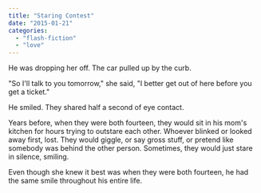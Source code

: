 ```yaml
---
title: "Staring Contest"
date: "2015-01-21"
categories: 
  - "flash-fiction"
  - "love"
---
```


He was dropping her off. The car pulled up by the curb.

"So I'll talk to you tomorrow," she said, "I better get out of here before you get a ticket."

He smiled. They shared half a second of eye contact.

Years before, when they were both fourteen, they would sit in his mom's kitchen for hours trying to outstare each other. Whoever blinked or looked away first, lost. They would giggle, or say gross stuff, or pretend like somebody was behind the other person. Sometimes, they would just stare in silence, smiling.

Even though she knew it best was when they were both fourteen, he had the same smile throughout his entire life.
